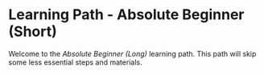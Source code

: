 # Learning Path - Absolute Beginner (Short)

Welcome to the *Absolute Beginner (Long)* learning path. This path will skip some less essential steps and materials.

